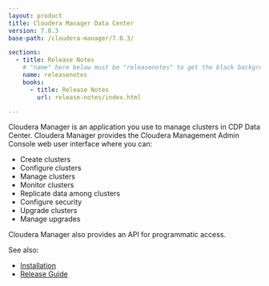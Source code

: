 ```yaml
---
layout: product
title: Cloudera Manager Data Center
version: 7.0.3
base-path: /cloudera-manager/7.0.3/

sections:
  - title: Release Notes
    # "name" here below must be "releasenotes" to get the black background
    name: releasenotes
    books:
      - title: Release Notes
        url: release-notes/index.html

---
```

Cloudera Manager is an application you use to manage clusters in CDP Data Center. 
Cloudera Manager provides the Cloudera Management Admin Console web user
interface where you can:  

- Create clusters
- Configure clusters
- Manage clusters
- Monitor clusters
- Replicate data among clusters
- Configure security
- Upgrade clusters
- Manage upgrades

Cloudera Manager also provides an API for programmatic access.

See also:

- [Installation](/cdpdc/7.0/installation/topics/cdpdc-installation.html)
- [Release Guide](/cdpdc/7.0/release-guide/topics/cdpdc-release-guide-overview.html)
